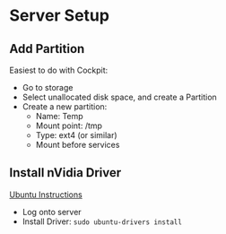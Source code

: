 # Server Setup

## Add Partition

Easiest to do with Cockpit:
* Go to storage
* Select unallocated disk space, and create a Partition
* Create a new partition:
  * Name: Temp
  * Mount point: /tmp
  * Type: ext4 (or similar)
  * Mount before services

## Install nVidia Driver

[Ubuntu Instructions](https://ubuntu.com/server/docs/nvidia-drivers-installation)

* Log onto server
* Install Driver: `sudo ubuntu-drivers install`

